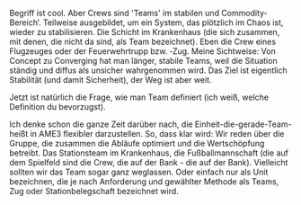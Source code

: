 Begriff ist cool. Aber Crews sind 'Teams' im stabilen und Commodity-Bereich‘. Teilweise ausgebildet, um ein System, das plötzlich im Chaos ist, wieder zu stabilisieren. Die Schicht im Krankenhaus (die sich zusammen, mit denen, die nicht da sind, als Team bezeichnet). Eben die Crew eines Flugzeuges oder der Feuerwehrtrupp bzw. ‑Zug. Meine Sichtweise: Von Concept zu Converging hat man länger, stabile Teams, weil die Situation ständig und diffus als unsicher wahrgenommen wird. Das Ziel ist eigentlich Stabilität (und damit Sicherheit), der Weg ist aber weit.

Jetzt ist natürlich die Frage, wie man Team definiert (ich weiß, welche Definition du bevorzugst).

Ich denke schon die ganze Zeit darüber nach, die Einheit-die-gerade-Team-heißt in AME3 flexibler darzustellen. So, dass klar wird: Wir reden über die Gruppe, die zusammen die Abläufe optimiert und die Wertschöpfung betreibt. Das Stationsteam im Krankenhaus, die Fußballmannschaft (die auf dem Spielfeld sind die Crew, die auf der Bank - die auf der Bank). Vielleicht sollten wir das Team sogar ganz weglassen. Oder einfach nur als Unit bezeichnen, die je nach Anforderung und gewählter Methode als Teams, Zug oder Stationbelegschaft bezeichnet wird.  
